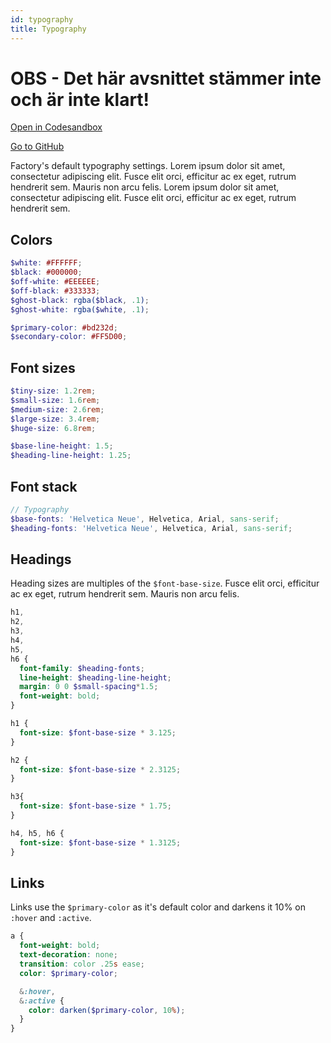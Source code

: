 ```yaml
---
id: typography
title: Typography
---
```


# OBS - Det här avsnittet stämmer inte och är inte klart!

[Open in Codesandbox](https://codesandbox.io/s/github/DanielJohnsson87/raket-factory/tree/dionysos-typography-example/dionysos)

[Go to GitHub](https://github.com/DanielJohnsson87/raket-factory/tree/master/dionysos)

Factory's default typography settings. Lorem ipsum dolor sit amet, consectetur adipiscing elit. Fusce elit orci, efficitur ac ex eget, rutrum hendrerit sem. Mauris non arcu felis. Lorem ipsum dolor sit amet, consectetur adipiscing elit. Fusce elit orci, efficitur ac ex eget, rutrum hendrerit sem.


## Colors
```scss
$white: #FFFFFF;
$black: #000000;
$off-white: #EEEEEE;
$off-black: #333333;
$ghost-black: rgba($black, .1);
$ghost-white: rgba($white, .1);

$primary-color: #bd232d;
$secondary-color: #FF5D00;
```

## Font sizes
```scss
$tiny-size: 1.2rem;
$small-size: 1.6rem;
$medium-size: 2.6rem;
$large-size: 3.4rem;
$huge-size: 6.8rem;

$base-line-height: 1.5;
$heading-line-height: 1.25;
```

## Font stack
```scss
// Typography
$base-fonts: 'Helvetica Neue', Helvetica, Arial, sans-serif;
$heading-fonts: 'Helvetica Neue', Helvetica, Arial, sans-serif;
```

## Headings

Heading sizes are multiples of the `$font-base-size`. Fusce elit orci, efficitur ac ex eget, rutrum hendrerit sem. Mauris non arcu felis.

```scss
h1,
h2,
h3,
h4,
h5,
h6 {
  font-family: $heading-fonts;
  line-height: $heading-line-height;
  margin: 0 0 $small-spacing*1.5;
  font-weight: bold;
}

h1 {
  font-size: $font-base-size * 3.125;
}

h2 {
  font-size: $font-base-size * 2.3125;
}

h3{
  font-size: $font-base-size * 1.75;
}

h4, h5, h6 {
  font-size: $font-base-size * 1.3125;
}

```

## Links
Links use the `$primary-color` as it's default color and darkens it 10% on `:hover` and `:active`.

```scss
a {
  font-weight: bold;
  text-decoration: none;
  transition: color .25s ease;
  color: $primary-color;

  &:hover,
  &:active {
    color: darken($primary-color, 10%);
  }
}
```

